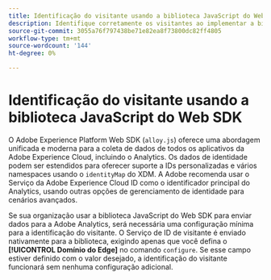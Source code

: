 ```yaml
---
title: Identificação do visitante usando a biblioteca JavaScript do Web SDK
description: Identifique corretamente os visitantes ao implementar a biblioteca JavaScript do Web SDK.
source-git-commit: 3055a76f797438be71e82ea8f73800dc82ff4805
workflow-type: tm+mt
source-wordcount: '144'
ht-degree: 0%

---
```


# Identificação do visitante usando a biblioteca JavaScript do Web SDK

O Adobe Experience Platform Web SDK (`alloy.js`) oferece uma abordagem unificada e moderna para a coleta de dados de todos os aplicativos da Adobe Experience Cloud, incluindo o Analytics. Os dados de identidade podem ser estendidos para oferecer suporte a IDs personalizadas e vários namespaces usando o `identityMap` do XDM. A Adobe recomenda usar o Serviço da Adobe Experience Cloud ID como o identificador principal do Analytics, usando outras opções de gerenciamento de identidade para cenários avançados.

Se sua organização usar a biblioteca JavaScript do Web SDK para enviar dados para a Adobe Analytics, será necessária uma configuração mínima para a identificação do visitante. O Serviço de ID de visitante é enviado nativamente para a biblioteca, exigindo apenas que você defina o **[!UICONTROL Domínio do Edge]** no comando `configure`. Se esse campo estiver definido com o valor desejado, a identificação do visitante funcionará sem nenhuma configuração adicional.
